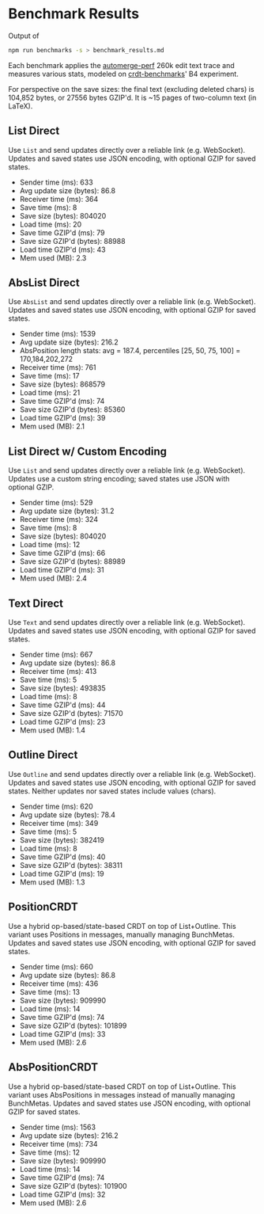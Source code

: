 # Benchmark Results
Output of
```bash
npm run benchmarks -s > benchmark_results.md
```
Each benchmark applies the [automerge-perf](https://github.com/automerge/automerge-perf) 260k edit text trace and measures various stats, modeled on [crdt-benchmarks](https://github.com/dmonad/crdt-benchmarks/)' B4 experiment.

For perspective on the save sizes: the final text (excluding deleted chars) is 104,852 bytes, or 27556 bytes GZIP'd. It is ~15 pages of two-column text (in LaTeX).


## List Direct

Use `List` and send updates directly over a reliable link (e.g. WebSocket).
Updates and saved states use JSON encoding, with optional GZIP for saved states.

- Sender time (ms): 633
- Avg update size (bytes): 86.8
- Receiver time (ms): 364
- Save time (ms): 8
- Save size (bytes): 804020
- Load time (ms): 20
- Save time GZIP'd (ms): 79
- Save size GZIP'd (bytes): 88988
- Load time GZIP'd (ms): 43
- Mem used (MB): 2.3

## AbsList Direct

Use `AbsList` and send updates directly over a reliable link (e.g. WebSocket).
Updates and saved states use JSON encoding, with optional GZIP for saved states.

- Sender time (ms): 1539
- Avg update size (bytes): 216.2
- AbsPosition length stats: avg = 187.4, percentiles [25, 50, 75, 100] = 170,184,202,272
- Receiver time (ms): 761
- Save time (ms): 17
- Save size (bytes): 868579
- Load time (ms): 21
- Save time GZIP'd (ms): 74
- Save size GZIP'd (bytes): 85360
- Load time GZIP'd (ms): 39
- Mem used (MB): 2.1

## List Direct w/ Custom Encoding

Use `List` and send updates directly over a reliable link (e.g. WebSocket).
Updates use a custom string encoding; saved states use JSON with optional GZIP.

- Sender time (ms): 529
- Avg update size (bytes): 31.2
- Receiver time (ms): 324
- Save time (ms): 8
- Save size (bytes): 804020
- Load time (ms): 12
- Save time GZIP'd (ms): 66
- Save size GZIP'd (bytes): 88989
- Load time GZIP'd (ms): 31
- Mem used (MB): 2.4

## Text Direct

Use `Text` and send updates directly over a reliable link (e.g. WebSocket).
Updates and saved states use JSON encoding, with optional GZIP for saved states.

- Sender time (ms): 667
- Avg update size (bytes): 86.8
- Receiver time (ms): 413
- Save time (ms): 5
- Save size (bytes): 493835
- Load time (ms): 8
- Save time GZIP'd (ms): 44
- Save size GZIP'd (bytes): 71570
- Load time GZIP'd (ms): 23
- Mem used (MB): 1.4

## Outline Direct

Use `Outline` and send updates directly over a reliable link (e.g. WebSocket).
Updates and saved states use JSON encoding, with optional GZIP for saved states.
Neither updates nor saved states include values (chars).

- Sender time (ms): 620
- Avg update size (bytes): 78.4
- Receiver time (ms): 349
- Save time (ms): 5
- Save size (bytes): 382419
- Load time (ms): 8
- Save time GZIP'd (ms): 40
- Save size GZIP'd (bytes): 38311
- Load time GZIP'd (ms): 19
- Mem used (MB): 1.3

## PositionCRDT

Use a hybrid op-based/state-based CRDT on top of List+Outline.
This variant uses Positions in messages, manually managing BunchMetas.
Updates and saved states use JSON encoding, with optional GZIP for saved states.

- Sender time (ms): 660
- Avg update size (bytes): 86.8
- Receiver time (ms): 436
- Save time (ms): 13
- Save size (bytes): 909990
- Load time (ms): 14
- Save time GZIP'd (ms): 74
- Save size GZIP'd (bytes): 101899
- Load time GZIP'd (ms): 33
- Mem used (MB): 2.6

## AbsPositionCRDT

Use a hybrid op-based/state-based CRDT on top of List+Outline.
This variant uses AbsPositions in messages instead of manually managing BunchMetas.
Updates and saved states use JSON encoding, with optional GZIP for saved states.

- Sender time (ms): 1563
- Avg update size (bytes): 216.2
- Receiver time (ms): 734
- Save time (ms): 12
- Save size (bytes): 909990
- Load time (ms): 14
- Save time GZIP'd (ms): 74
- Save size GZIP'd (bytes): 101900
- Load time GZIP'd (ms): 32
- Mem used (MB): 2.6
